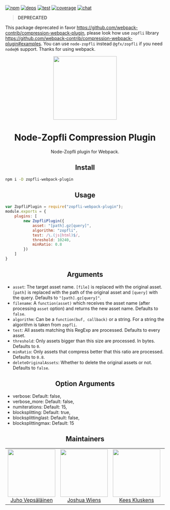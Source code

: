 [![npm][npm]][npm-url]
[![deps][deps]][deps-url]
[![test][test]][test-url]
[![coverage][cover]][cover-url]
[![chat][chat]][chat-url]

> **DEPRECATED**

This package deprecated in favor https://github.com/webpack-contrib/compression-webpack-plugin, please look how use `zopfli` library https://github.com/webpack-contrib/compression-webpack-plugin#examples. You can use `node-zopfli` instead `@gfx/zopfli` if you need `node@6` support. Thanks for using webpack.

<div align="center">
  <!-- replace with accurate logo e.g from https://worldvectorlogo.com/ -->
  <a href="https://github.com/webpack/webpack">
    <img width="200" height="200" vspace="" hspace="25"
      src="https://cdn.rawgit.com/webpack/media/e7485eb2/logo/icon.svg">
  </a>
  <h1>Node-Zopfli Compression Plugin</h1>
  <p>Node-Zopfli plugin for Webpack.<p>
</div>

<h2 align="center">Install</h2>

```bash
npm i -D zopfli-webpack-plugin
```

<h2 align="center">Usage</h2>

``` javascript
var ZopfliPlugin = require("zopfli-webpack-plugin");
module.exports = {
	plugins: [
		new ZopfliPlugin({
			asset: "[path].gz[query]",
			algorithm: "zopfli",
			test: /\.(js|html)$/,
			threshold: 10240,
			minRatio: 0.8
		})
	]
}
```

<h2 align="center">Arguments</h2>

* `asset`: The target asset name. `[file]` is replaced with the original asset. `[path]` is replaced with the path of the original asset and `[query]` with the query. Defaults to `"[path].gz[query]"`.
* `filename`: A `function(asset)` which receives the asset name (after processing `asset` option) and returns the new asset name. Defaults to `false`.
* `algorithm`: Can be a `function(buf, callback)` or a string. For a string the algorithm is taken from `zopfli`.
* `test`: All assets matching this RegExp are processed. Defaults to every asset.
* `threshold`: Only assets bigger than this size are processed. In bytes. Defaults to `0`.
* `minRatio`: Only assets that compress better that this ratio are processed. Defaults to `0.8`.
* `deleteOriginalAssets`: Whether to delete the original assets or not. Defaults to `false`.

<h2 align="center">Option Arguments</h2>

* verbose: Default: false,
* verbose_more: Default: false,
* numiterations: Default: 15,
* blocksplitting: Default: true,
* blocksplittinglast: Default: false,
* blocksplittingmax: Default: 15

<h2 align="center">Maintainers</h2>

<table>
  <tbody>
    <tr>
      <td align="center">
        <img width="150" height="150"
        src="https://avatars3.githubusercontent.com/u/166921?v=3&s=150">
        </br>
        <a href="https://github.com/bebraw">Juho Vepsäläinen</a>
      </td>
      <td align="center">
        <img width="150" height="150"
        src="https://avatars2.githubusercontent.com/u/8420490?v=3&s=150">
        </br>
        <a href="https://github.com/d3viant0ne">Joshua Wiens</a>
      </td>
      <td align="center">
        <img width="150" height="150"
        src="https://avatars3.githubusercontent.com/u/533616?v=3&s=150">
        </br>
        <a href="https://github.com/SpaceK33z">Kees Kluskens</a>
      </td>
      <td align="center">
        <img width="150" height="150"
        src="https://avatars3.githubusercontent.com/u/3408176?v=3&s=150">
        </br>
        <a href="https://github.com/TheLarkInn">Sean Larkin</a>
      </td>
    </tr>
  <tbody>
</table>


[npm]: https://img.shields.io/npm/v/zopfli-webpack-plugin.svg
[npm-url]: https://npmjs.com/package/zopfli-webpack-plugin

[deps]: https://david-dm.org/webpack-contrib/zopfli-webpack-plugin.svg
[deps-url]: https://david-dm.org/webpack-contrib/zopfli-webpack-plugin

[chat]: https://img.shields.io/badge/gitter-webpack%2Fwebpack-brightgreen.svg
[chat-url]: https://gitter.im/webpack/webpack

[test]: http://img.shields.io/travis/webpack-contrib/zopfli-webpack-plugin.svg
[test-url]: https://travis-ci.org/webpack-contrib/zopfli-webpack-plugin

[cover]: https://codecov.io/gh/webpack-contrib/zopfli-webpack-plugin/branch/master/graph/badge.svg
[cover-url]: https://codecov.io/gh/webpack-contrib/zopfli-webpack-plugin

